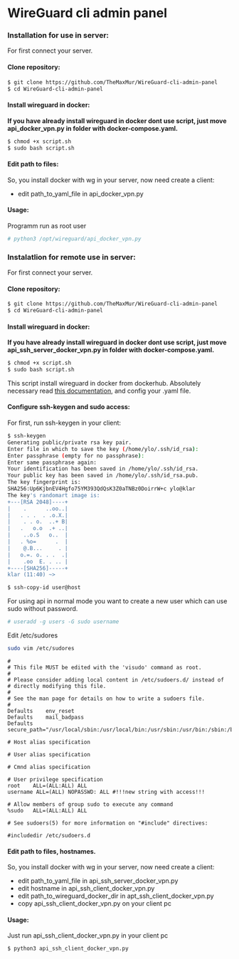 # WireGuard cli admin panel

### Installation for use in server:

For first connect your server.

#### Clone repository:
``` bash 
$ git clone https://github.com/TheMaxMur/WireGuard-cli-admin-panel
$ cd WireGuard-cli-admin-panel
```
#### Install wireguard in docker:

**If you have already install wireguard in docker dont use script, just move api_docker_vpn.py in folder with docker-compose.yaml.**

``` bash
$ chmod +x script.sh
$ sudo bash script.sh
```

#### Edit path to files:
So, you install docker with wg in your server, now need create a client:
* edit path_to_yaml_file in api_docker_vpn.py

#### Usage:
Programm run as root user
```bash
# python3 /opt/wireguard/api_docker_vpn.py
```

### Instalatlion for remote use in server:

For first connect your server.

#### Clone repository:
``` bash
$ git clone https://github.com/TheMaxMur/WireGuard-cli-admin-panel
$ cd WireGuard-cli-admin-panel
```
#### Install wireguard in docker:

**If you have already install wireguard in docker dont use script, just move api_ssh_server_docker_vpn.py in folder with docker-compose.yaml.**

``` bash
$ chmod +x script.sh
$ sudo bash script.sh
```

This script install wireguard in docker from dockerhub. Absolutely necessary read [this documentation](https://hub.docker.com/r/linuxserver/wireguard), and config your .yaml file.

#### Configure ssh-keygen and sudo access:
For first, run ssh-keygen in your client:
``` bash
$ ssh-keygen
Generating public/private rsa key pair.
Enter file in which to save the key (/home/ylo/.ssh/id_rsa): 
Enter passphrase (empty for no passphrase): 
Enter same passphrase again: 
Your identification has been saved in /home/ylo/.ssh/id_rsa.
Your public key has been saved in /home/ylo/.ssh/id_rsa.pub.
The key fingerprint is:
SHA256:Up6KjbnEV4Hgfo75YM393QdQsK3Z0aTNBz0DoirrW+c ylo@klar
The key's randomart image is:
+---[RSA 2048]----+
|    .      ..oo..|
|   . . .  . .o.X.|
|    . . o.  ..+ B|
|   .   o.o  .+ ..|
|    ..o.S   o..  |
|   . %o=      .  |
|    @.B...     . |
|   o.=. o. . .  .|
|    .oo  E. . .. |
+----[SHA256]-----+
klar (11:40) ~>
```
``` bash
$ ssh-copy-id user@host
```

For using api in normal mode you want to create a new user which can use sudo without password.
``` bash
# useradd -g users -G sudo username
```
Edit /etc/sudores
``` bash
sudo vim /etc/sudores
```

```
#
# This file MUST be edited with the 'visudo' command as root.
#
# Please consider adding local content in /etc/sudoers.d/ instead of
# directly modifying this file.
#
# See the man page for details on how to write a sudoers file.
#
Defaults	env_reset
Defaults	mail_badpass
Defaults	secure_path="/usr/local/sbin:/usr/local/bin:/usr/sbin:/usr/bin:/sbin:/bin"

# Host alias specification

# User alias specification

# Cmnd alias specification

# User privilege specification
root	ALL=(ALL:ALL) ALL
username ALL=(ALL) NOPASSWD: ALL #!!!new string with access!!! 

# Allow members of group sudo to execute any command
%sudo	ALL=(ALL:ALL) ALL

# See sudoers(5) for more information on "#include" directives:

#includedir /etc/sudoers.d

```

#### Edit path to files, hostnames.

So, you install docker with wg in your server, now need create a client:
* edit path_to_yaml_file in api_ssh_server_docker_vpn.py
* edit hostname in api_ssh_client_docker_vpn.py
* edit path_to_wireguard_docker_dir in apt_ssh_client_docker_vpn.py
* copy api_ssh_client_docker_vpn.py on your client pc

#### Usage:
Just run api_ssh_client_docker_vpn.py in your client pc
```bash
$ python3 api_ssh_client_docker_vpn.py
```
